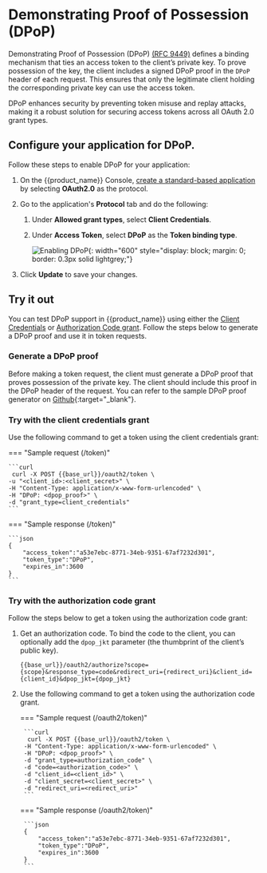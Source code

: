 # Demonstrating Proof of Possession (DPoP)

Demonstrating Proof of Possession (DPoP) [(RFC 9449)](https://datatracker.ietf.org/doc/rfc9449/) defines a binding mechanism that ties an access token to the client’s private key. To prove possession of the key, the client includes a signed DPoP proof in the `DPoP` header of each request. This ensures that only the legitimate client holding the corresponding private key can use the access token.

DPoP enhances security by preventing token misuse and replay attacks, making it a robust solution for securing access tokens across all OAuth 2.0 grant types.

## Configure your application for DPoP.

Follow these steps to enable DPoP for your application:

1. On the {{product_name}} Console, [create a standard-based application]({{base_path}}/guides/applications/register-standard-based-app/) by selecting **OAuth2.0** as the protocol.

2. Go to the application's **Protocol** tab and do the following:

    1. Under **Allowed grant types**, select **Client Credentials**.

    2. Under **Access Token**, select **DPoP** as the **Token binding type**.

        ![Enabling DPoP]({{base_path}}/assets/img/references/token-binding/enable-dpop.png){: width="600" style="display: block; margin: 0; border: 0.3px solid lightgrey;"}

3. Click **Update** to save your changes.


## Try it out

You can test DPoP support in {{product_name}} using either the [Client Credentials]({{base_path}}/references/grant-types/#client-credentials-grant) or [Authorization Code grant]({{base_path}}/references/grant-types/#authorization-code-grant). Follow the steps below to generate a DPoP proof and use it in token requests.

### Generate a DPoP proof

Before making a token request, the client must generate a DPoP proof that proves possession of the private key. The client should include this proof in the DPoP header of the request. You can refer to the sample DPoP proof generator on [Github](https://github.com/wso2/samples-is/tree/master/oauth2/org.wso2.dpop.proof.generator#dpop-client-application){:target="_blank"}.

### Try with the client credentials grant

Use the following command to get a token using the client credentials grant:

=== "Sample request (/token)"

    ```curl
     curl -X POST {{base_url}}/oauth2/token \
    -u "<client_id>:<client_secret>" \
    -H "Content-Type: application/x-www-form-urlencoded" \
    -H "DPoP: <dpop_proof>" \
    -d "grant_type=client_credentials"
    ```

=== "Sample response (/token)"

    ```json
    {
        "access_token":"a53e7ebc-8771-34eb-9351-67af7232d301",
        "token_type":"DPoP",
        "expires_in":3600
    }
    ```

### Try with the authorization code grant

Follow the steps below to get a token using the authorization code grant:

1. Get an authorization code. To bind the code to the client, you can optionally add the `dpop_jkt` parameter (the thumbprint of the client’s public key).

    ```curl
    {{base_url}}/oauth2/authorize?scope={scope}&response_type=code&redirect_uri={redirect_uri}&client_id=   {client_id}&dpop_jkt={dpop_jkt}
    ```

2. Use the following command to get a token using the authorization code grant.

    === "Sample request (/oauth2/token)"

        ```curl
         curl -X POST {{base_url}}/oauth2/token \
        -H "Content-Type: application/x-www-form-urlencoded" \
        -H "DPoP: <dpop_proof>" \
        -d "grant_type=authorization_code" \
        -d "code=<authorization_code>" \
        -d "client_id=<client_id>" \
        -d "client_secret=<client_secret>" \
        -d "redirect_uri=<redirect_uri>"
        ```

    === "Sample response (/oauth2/token)"

        ```json
        {
            "access_token":"a53e7ebc-8771-34eb-9351-67af7232d301",
            "token_type":"DPoP",
            "expires_in":3600
        }
        ```
